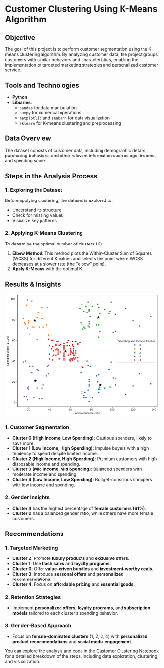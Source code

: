 # Customer Clustering Using K-Means Algorithm

## Objective

The goal of this project is to perform customer segmentation using the K-means clustering algorithm. By analyzing customer data, the project groups customers with similar behaviors and characteristics, enabling the implementation of targeted marketing strategies and personalized customer service.

## Tools and Technologies

- **Python**
- **Libraries**:
    - `pandas` for data manipulation
    - `numpy` for numerical operations
    - `matplotlib` and `seaborn` for data visualization
    - `sklearn` for K-means clustering and preprocessing

## Data Overview

The dataset consists of customer data, including demographic details, purchasing behaviors, and other relevant information such as age, income, and spending score.

## Steps in the Analysis Process

### 1. Exploring the Dataset

Before applying clustering, the dataset is explored to:
- Understand its structure
- Check for missing values
- Visualize key patterns

### 2. Applying K-Means Clustering

To determine the optimal number of clusters (K):
1. **Elbow Method**: This method plots the Within-Cluster Sum of Squares (WCSS) for different K values and selects the point where WCSS decreases at a slower rate (the "elbow" point).
2. **Apply K-Means** with the optimal K.

## Results & Insights

![Customer Segmentation](./output.png)

### 1. Customer Segmentation

- **Cluster 0 (High Income, Low Spending)**: Cautious spenders, likely to save more.
- **Cluster 1 (Low Income, High Spending)**: Impulse buyers with a high tendency to spend despite limited income.
- **Cluster 2 (High Income, High Spending)**: Premium customers with high disposable income and spending.
- **Cluster 3 (Mid Income, Mid Spending)**: Balanced spenders with moderate income and spending.
- **Cluster 4 (Low Income, Low Spending)**: Budget-conscious shoppers with low income and spending.

### 2. Gender Insights

- **Cluster 4** has the highest percentage of **female customers (61%)**.
- **Cluster 0** has a balanced gender ratio, while others have more female customers.

## Recommendations

### 1. Targeted Marketing

- **Cluster 2**: Promote **luxury products** and **exclusive offers**.
- **Cluster 1**: Use **flash sales** and **loyalty programs**.
- **Cluster 0**: Offer **value-driven bundles** and **investment-worthy deals**.
- **Cluster 3**: Introduce **seasonal offers** and **personalized recommendations**.
- **Cluster 4**: Focus on **affordable pricing** and **essential goods**.

### 2. Retention Strategies

- Implement **personalized offers**, **loyalty programs**, and **subscription models** tailored to each cluster’s spending behavior.

### 3. Gender-Based Approach

- Focus on **female-dominated clusters** (1, 2, 3, 4) with **personalized product recommendations** and **social media engagement**.

You can explore the analysis and code in the [Customer Clustering Notebook](https://github.com/sofwankaji/Customer-Clustering/blob/main/Customer%20Clustering.ipynb) for a detailed breakdown of the steps, including data exploration, clustering, and visualization.

